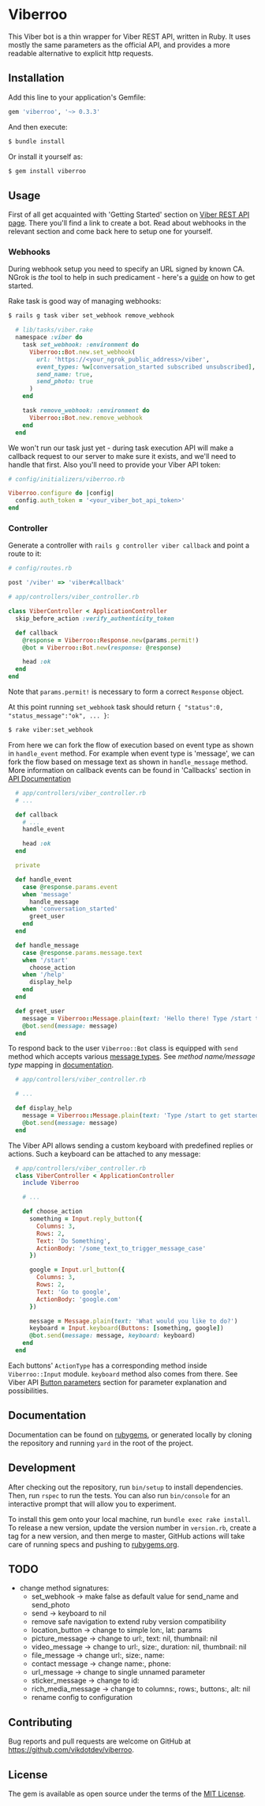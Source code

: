 # Viberroo
This Viber bot is a thin wrapper for Viber REST API, written in Ruby. It uses mostly the same parameters as the official API, and provides a more readable alternative to explicit http requests.

## Installation
Add this line to your application's Gemfile:

```ruby
gem 'viberroo', '~> 0.3.3'
```

And then execute:
```bash
$ bundle install
```

Or install it yourself as:
```bash
$ gem install viberroo
```

## Usage
First of all get acquainted with 'Getting Started' section on [Viber REST API page](https://developers.viber.com/docs/api/rest-bot-api/#get-started). There you'll find a link to create a bot. Read about webhooks in the relevant section and come back here to setup one for yourself.

### Webhooks
During webhook setup you need to specify an URL signed by known CA. NGrok is _the_ tool to help in such predicament - here's a [guide](https://developers.viber.com/blog/2017/05/24/test-your-bots-locally) on how to get started.

Rake task is good way of managing webhooks:
```bash
$ rails g task viber set_webhook remove_webhook
```
```ruby
  # lib/tasks/viber.rake
  namespace :viber do
    task set_webhook: :environment do
      Viberroo::Bot.new.set_webhook(
        url: 'https://<your_ngrok_public_address>/viber',
        event_types: %w[conversation_started subscribed unsubscribed],
        send_name: true,
        send_photo: true
      )
    end

    task remove_webhook: :environment do
      Viberroo::Bot.new.remove_webhook
    end
  end
```
We won't run our task just yet - during task execution API will make a callback request to our server to make sure it exists, and we'll need to handle that first. Also you'll need to provide your Viber API token:
```ruby
# config/initializers/viberroo.rb

Viberroo.configure do |config|
  config.auth_token = '<your_viber_bot_api_token>'
end
```

### Controller
Generate a controller with `rails g controller viber callback` and point a route to it:
```ruby
# config/routes.rb

post '/viber' => 'viber#callback'
```

```ruby
# app/controllers/viber_controller.rb

class ViberController < ApplicationController
  skip_before_action :verify_authenticity_token

  def callback
    @response = Viberroo::Response.new(params.permit!)
    @bot = Viberroo::Bot.new(response: @response)

    head :ok
  end
end
```
Note that `params.permit!` is necessary to form a correct `Response` object.

At this point running `set_webhook` task should return `{ "status":0, "status_message":"ok", ... }`:
```bash
$ rake viber:set_webhook
```

From here we can fork the flow of execution based on event type as shown in `handle_event` method. For example when event type is 'message', we can fork the flow based on message text as shown in `handle_message` method. More information on callback events can be found in 'Callbacks' section in [API Documentation](https://developers.viber.com/docs/api/rest-bot-api/#callbacks)
```ruby
  # app/controllers/viber_controller.rb
  # ...

  def callback
    # ...
    handle_event

    head :ok
  end

  private

  def handle_event
    case @response.params.event
    when 'message'
      handle_message
    when 'conversation_started'
      greet_user
    end
  end

  def handle_message
    case @response.params.message.text
    when '/start'
      choose_action
    when '/help'
      display_help
    end
  end

  def greet_user
    message = Viberroo::Message.plain(text: 'Hello there! Type /start to get started.')
    @bot.send(message: message)
  end
```

To respond back to the user `Viberroo::Bot` class is equipped with `send` method which accepts various [message types](https://developers.viber.com/docs/api/rest-bot-api/#message-types). See _method name/message type_ mapping in [documentation](#documentation).
```ruby
  # app/controllers/viber_controller.rb

  # ...

  def display_help
    message = Viberroo::Message.plain(text: 'Type /start to get started!')
    @bot.send(message: message)
  end
```

The Viber API allows sending a custom keyboard with predefined replies or actions. Such a keyboard can be attached to any message:
```ruby
  # app/controllers/viber_controller.rb
  class ViberController < ApplicationController
    include Viberroo

    # ...

    def choose_action
      something = Input.reply_button({
        Columns: 3,
        Rows: 2,
        Text: 'Do Something',
        ActionBody: '/some_text_to_trigger_message_case'
      })

      google = Input.url_button({
        Columns: 3,
        Rows: 2,
        Text: 'Go to google',
        ActionBody: 'google.com'
      })

      message = Message.plain(text: 'What would you like to do?')
      keyboard = Input.keyboard(Buttons: [something, google])
      @bot.send(message: message, keyboard: keyboard)
    end
  end
```

Each buttons' `ActionType` has a corresponding method inside `Viberroo::Input` module. `keyboard` method also comes from there. See Viber API [Button parameters](https://viber.github.io/docs/tools/keyboards/#buttons-parameters) section for parameter explanation and possibilities.

## Documentation
Documentation can be found on [rubygems](https://www.rubydoc.info/gems/viberroo/0.3.3/Viberroo), or generated locally by cloning the repository and running `yard` in the root of the project.

## Development
After checking out the repository, run `bin/setup` to install dependencies. Then, run `rspec` to run the tests. You can also run `bin/console` for an interactive prompt that will allow you to experiment.

To install this gem onto your local machine, run `bundle exec rake install`. To
release a new version, update the version number in `version.rb`, create a tag
for a new version, and then merge to master, GitHub actions will take care of running specs and pushing to [rubygems.org](https://rubygems.org).


## TODO
* change method signatures:
  * set_webhook -> make false as default value for send_name and send_photo
  * send -> keyboard to nil
  * remove safe navigation to extend ruby version compatibility
  * location_button -> change to simple lon:, lat: params
  * picture_message -> change to url:, text: nil, thumbnail: nil
  * video_message -> change to url:, size:, duration: nil, thumbnail: nil
  * file_message -> change url:, size:, name:
  * contact message -> change name:, phone:
  * url_message -> change to single unnamed parameter
  * sticker_message -> change to id:
  * rich_media_message -> change to columns:, rows:, buttons:, alt: nil
  * rename config to configuration


## Contributing
Bug reports and pull requests are welcome on GitHub at https://github.com/vikdotdev/viberroo.

## License
The gem is available as open source under the terms of the [MIT License](https://opensource.org/licenses/MIT).

